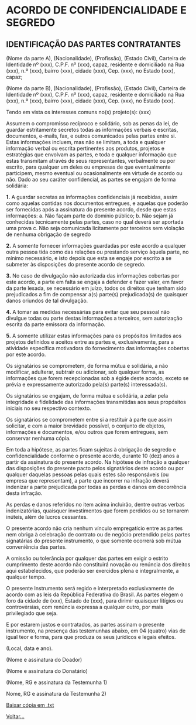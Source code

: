 # ACORDO DE CONFIDENCIALIDADE E SEGREDO

## IDENTIFICAÇÃO DAS PARTES CONTRATANTES

(Nome da parte A), (Nacionalidade), (Profissão), (Estado Civil), Carteira de Identidade nº (xxx), C.P.F. nº (xxx), capaz, residente e domiciliado na Rua (xxx), n.º (xxx), bairro (xxx), cidade (xxx), Cep. (xxx), no Estado (xxx), capaz;

(Nome da parte B), (Nacionalidade), (Profissão), (Estado Civil), Carteira de Identidade nº (xxx), C.P.F. nº (xxx), capaz, residente e domiciliado na Rua (xxx), n.º (xxx), bairro (xxx), cidade (xxx), Cep. (xxx), no Estado (xxx).

Tendo em vista os interesses comuns no(s) projeto(s): (xxx)

Assumem o compromisso recíproco e solidário, sob as penas da lei, de guardar estritamente secretos todas as informações verbais e escritas, documentos, e-mails, fax, e outros comunicados pelas partes entre si. Estas informações incluem, mas não se limitam, a toda e qualquer informação verbal ou escrita pertinentes aos produtos, projetos e estratégias que envolvam as partes, e toda e qualquer informação que estas transmitam através de seus representantes, verbalmente ou por escrito, para qualquer um deles ou empresas de que eventualmente participem, mesmo eventual ou ocasionalmente em virtude de acordo ou não.
Dado ao seu caráter confidencial, as partes se engajam de forma solidária:

**1.** A guardar secretas as informações confidenciais já recebidas, assim como aquelas contidas nos documentos entregues, e aquelas que poderão ser fornecidas após a assinatura do presente acordo, desde que estas informações:
a. Não façam parte do domínio público;
b. Não sejam já conhecidas tecnicamente pelas partes, caso no qual deverá ser aportada uma prova
c. Não seja comunicada licitamente por terceiros sem violação de nenhuma obrigação de segredo

**2.** A somente fornecer informações guardadas por este acordo a qualquer outra pessoa tida como das relações ou prestando serviço àquela parte, no mínimo necessário, e isto depois que esta se engaje por escrito a se submeter às disposições do presente acordo de segredo.

**3.** No caso de divulgação não autorizada das informações cobertas por este acordo, a parte em falta se engaja a defender e fazer valer, em favor da parte lesada, se necessário em juízo, todos os direitos que tenham sido prejudicados a fim de compensar a(s) parte(s) prejudicada(s) de quaisquer danos oriundos de tal divulgação.

**4.** A tomar as medidas necessárias para evitar que seu pessoal não divulgue todas ou parte destas informações a terceiros, sem autorização escrita da parte emissora da informação.

**5.** A somente utilizar estas informações para os propósitos limitados aos projetos definidos e aceitos entre as partes e, exclusivamente, para a atividade específica motivadora do fornecimento das informações cobertas por este acordo.

Os signatários se comprometem, de forma mútua e solidária, a não modificar, adulterar, subtrair ou adicionar, sob qualquer forma, as informações que forem recepcionadas sob a égide deste acordo, exceto se prévia e expressamente autorizado pela(s) parte(s) interessada(s).

Os signatários se engajam, de forma mútua e solidária, a zelar pela integridade e fidelidade das informações transmitidas aos seus propósitos iniciais no seu respectivo contexto.

Os signatários se comprometem entre si a restituir à parte que assim solicitar, e com a maior brevidade possível, o conjunto de objetos, informações e documentos, e/ou outros que forem entregues, sem conservar nenhuma cópia.

Em toda a hipótese, as partes ficam sujeitas à obrigação de segredo e confidencialidade conforme o presente acordo, durante 10 (dez) anos a partir da assinatura do presente acordo.
Na hipótese de infração a qualquer das disposições do presente pacto pelos signatários deste acordo ou por qualquer daquelas pessoas pelas quais estes são responsáveis (ou empresa que representam), a parte que incorrer na infração deverá indenizar a parte prejudicada por todas as perdas e danos em decorrência desta infração.

As perdas e danos referidos no item acima incluirão, dentre outras verbas indenizatórias, quaisquer investimentos que forem perdidos ou se tornarem inúteis, além de lucros cessantes.

O presente acordo não cria nenhum vínculo empregatício entre as partes nem obriga à celebração de contrato ou de negócio pretendido pelas partes signatárias do presente instrumento, o que somente ocorrerá sob mútua conveniência das partes.

A omissão ou tolerância por qualquer das partes em exigir o estrito cumprimento deste acordo não constituirá novação ou renúncia dos direitos aqui estabelecidos, que poderão ser exercidos plena e integralmente, a qualquer tempo.

O presente Instrumento será regido e interpretado exclusivamente de acordo com as leis da República Federativa do Brasil. As partes elegem o foro da cidade de (xxx), Estado de (xxx), para dirimir quaisquer litígios ou controvérsias, com renúncia expressa a qualquer outro, por mais privilegiado que seja.

E por estarem justos e contratados, as partes assinam o presente instrumento, na presença das testemunhas abaixo, em 04 (quatro) vias de igual teor e forma, para que produza os seus jurídicos e legais efeitos.

(Local, data e ano).

(Nome e assinatura do Doador)

(Nome e assinatura do Donatário)

(Nome, RG e assinatura da Testemunha 1)

Nome, RG e assinatura da Testemunha 2)

[Baixar cópia em .txt](../donwload/sig01.txt)

[Voltar...](../index.md)
